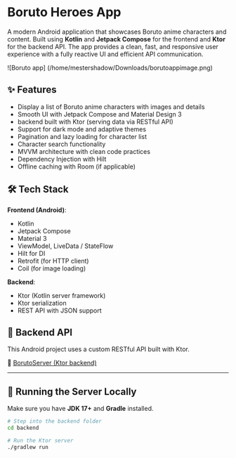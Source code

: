 # Boruto Heroes App

A modern Android application that showcases Boruto anime characters and content. Built using **Kotlin** and **Jetpack Compose** for the frontend and **Ktor** for the backend API. The app provides a clean, fast, and responsive user experience with a fully reactive UI and efficient API communication.

![Boruto app] (/home/mestershadow/Downloads/borutoappimage.png)

## ✨ Features

- Display a list of Boruto anime characters with images and details
- Smooth UI with Jetpack Compose and Material Design 3
- backend built with Ktor (serving data via RESTful API)
- Support for dark mode and adaptive themes
- Pagination and lazy loading for character list
- Character search functionality
- MVVM architecture with clean code practices
- Dependency Injection with Hilt
- Offline caching with Room (if applicable)

## 🛠️ Tech Stack

**Frontend (Android)**:
- Kotlin
- Jetpack Compose
- Material 3
- ViewModel, LiveData / StateFlow
- Hilt for DI
- Retrofit (for HTTP client)
- Coil (for image loading)

**Backend**:
- Ktor (Kotlin server framework)
- Ktor serialization
- REST API with JSON support

## 📡 Backend API

This Android project uses a custom RESTful API built with Ktor.

🔗 [BorutoServer (Ktor backend)](https://github.com/Heroid-Dev/BorutoServer)

---
## 🚀 Running the Server Locally

Make sure you have **JDK 17+** and **Gradle** installed.

```bash
# Step into the backend folder
cd backend

# Run the Ktor server
./gradlew run
